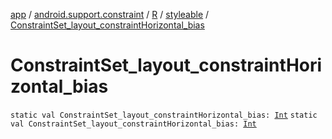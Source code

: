 [app](../../../index.md) / [android.support.constraint](../../index.md) / [R](../index.md) / [styleable](index.md) / [ConstraintSet_layout_constraintHorizontal_bias](.)

# ConstraintSet_layout_constraintHorizontal_bias

`static val ConstraintSet_layout_constraintHorizontal_bias: `[`Int`](https://kotlinlang.org/api/latest/jvm/stdlib/kotlin/-int/index.html)
`static val ConstraintSet_layout_constraintHorizontal_bias: `[`Int`](https://kotlinlang.org/api/latest/jvm/stdlib/kotlin/-int/index.html)